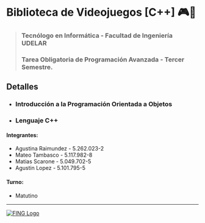 # Biblioteca de Videojuegos [C++] 🎮👾

> ### Tecnólogo en Informática - Facultad de Ingeniería UDELAR
> ### Tarea Obligatoria de Programación Avanzada - Tercer Semestre.

## Detalles

- ### Introducción a la Programación Orientada a Objetos
- ### Lenguaje C++

#### Integrantes: 

- Agustina Raimundez - 5.262.023-2 
- Mateo Tambasco - 5.117.982-8 
- Matias Scarone - 5.049.702-5
- Agustin Lopez - 5.101.795-5

#### Turno: 

- Matutino

---

[![FING Logo](https://www.fing.edu.uy/sites/default/files/inline-images/logofing.png)](https://www.fing.edu.uy/sites/default/files/inline-images/logofing.png)
